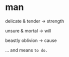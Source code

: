 # man

delicate & tender -> strength

unsure & mortal -> will

beastly oblivion -> cause

... and means `to do.`

```{tableofcontents}
```
